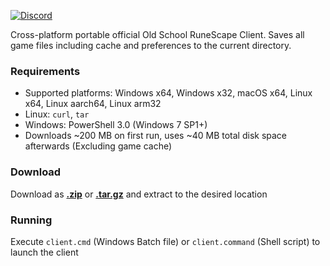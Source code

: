 [![Discord](https://img.shields.io/discord/384870460640329728.svg?logo=discord)](https://discord.gg/G2kxrnU)

Cross-platform portable official Old School RuneScape Client.
Saves all game files including cache and preferences to the current directory.

### Requirements

* Supported platforms: Windows x64, Windows x32, macOS x64, Linux x64, Linux aarch64, Linux arm32
* Linux: `curl`, `tar`
* Windows: PowerShell 3.0 (Windows 7 SP1+)
* Downloads ~200 MB on first run, uses ~40 MB total disk space afterwards (Excluding game cache)

### Download

Download as [**.zip**](https://github.com/RuneStar/official-client-portable/archive/master.zip) or [**.tar.gz**](https://github.com/RuneStar/official-client-portable/archive/master.tar.gz) and extract to the desired location

### Running

Execute `client.cmd` (Windows Batch file) or `client.command` (Shell script) to launch the client
